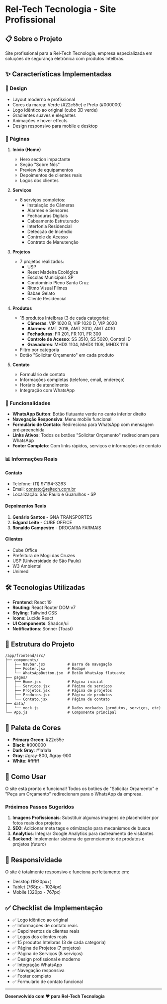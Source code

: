 # Rel-Tech Tecnologia - Site Profissional

## 📋 Sobre o Projeto

Site profissional para a Rel-Tech Tecnologia, empresa especializada em soluções de segurança eletrônica com produtos Intelbras.

## ✨ Características Implementadas

### 🎨 Design
- Layout moderno e profissional
- Cores da marca: Verde (#22c55e) e Preto (#000000)
- Logo idêntico ao original (cubo 3D verde)
- Gradientes suaves e elegantes
- Animações e hover effects
- Design responsivo para mobile e desktop

### 📄 Páginas
1. **Início (Home)**
   - Hero section impactante
   - Seção "Sobre Nós"
   - Preview de equipamentos
   - Depoimentos de clientes reais
   - Logos dos clientes

2. **Serviços**
   - 8 serviços completos:
     - Instalação de Câmeras
     - Alarmes e Sensores
     - Fechaduras Digitais
     - Cabeamento Estruturado
     - Interfonia Residencial
     - Detecção de Incêndio
     - Controle de Acesso
     - Contrato de Manutenção

3. **Projetos**
   - 7 projetos realizados:
     - USP
     - Reset Madeira Ecológica
     - Escolas Municipais SP
     - Condomínio Pleno Santa Cruz
     - Ritmo Visual Filmes
     - Babae Gelato
     - Cliente Residencial

4. **Produtos**
   - 15 produtos Intelbras (3 de cada categoria):
     - **Câmeras**: VIP 1020 B, VIP 1020 D, VIP 3020
     - **Alarmes**: AMT 2018, AMT 2010, AMT 4010
     - **Fechaduras**: FR 201, FR 101, FR 300
     - **Controle de Acesso**: SS 3510, SS 5020, Control iD
     - **Gravadores**: MHDX 1104, MHDX 1108, MHDX 1116
   - Filtro por categoria
   - Botão "Solicitar Orçamento" em cada produto

5. **Contato**
   - Formulário de contato
   - Informações completas (telefone, email, endereço)
   - Horário de atendimento
   - Integração com WhatsApp

### 🎯 Funcionalidades

- **WhatsApp Button**: Botão flutuante verde no canto inferior direito
- **Navegação Responsiva**: Menu mobile funcional
- **Formulário de Contato**: Redireciona para WhatsApp com mensagem pré-preenchida
- **Links Ativos**: Todos os botões "Solicitar Orçamento" redirecionam para WhatsApp
- **Footer Completo**: Com links rápidos, serviços e informações de contato

### 📊 Informações Reais

#### Contato
- Telefone: (11) 97194-3263
- Email: contato@reltech.com.br
- Localização: São Paulo e Guarulhos - SP

#### Depoimentos Reais
1. **Genário Santos** - GNA TRANSPORTES
2. **Edgard Leite** - CUBE OFFICE
3. **Ronaldo Campestre** - DROGARIA FARMAIS

#### Clientes
- Cube Office
- Prefeitura de Mogi das Cruzes
- USP (Universidade de São Paulo)
- W3 Ambiental
- Unimed

## 🛠️ Tecnologias Utilizadas

- **Frontend**: React 19
- **Routing**: React Router DOM v7
- **Styling**: Tailwind CSS
- **Icons**: Lucide React
- **UI Components**: Shadcn/ui
- **Notifications**: Sonner (Toast)

## 📁 Estrutura do Projeto

```
/app/frontend/src/
├── components/
│   ├── Navbar.jsx          # Barra de navegação
│   ├── Footer.jsx          # Rodapé
│   └── WhatsAppButton.jsx  # Botão WhatsApp flutuante
├── pages/
│   ├── Home.jsx            # Página inicial
│   ├── Servicos.jsx        # Página de serviços
│   ├── Projetos.jsx        # Página de projetos
│   ├── Produtos.jsx        # Página de produtos
│   └── Contato.jsx         # Página de contato
├── data/
│   └── mock.js             # Dados mockados (produtos, serviços, etc)
└── App.js                  # Componente principal
```

## 🎨 Paleta de Cores

- **Primary Green**: #22c55e
- **Black**: #000000
- **Dark Gray**: #1a1a1a
- **Gray**: #gray-800, #gray-900
- **White**: #ffffff

## 🚀 Como Usar

O site está pronto e funcional! Todos os botões de "Solicitar Orçamento" e "Peça um Orçamento" redirecionam para o WhatsApp da empresa.

### Próximos Passos Sugeridos

1. **Imagens Profissionais**: Substituir algumas imagens de placeholder por fotos reais dos projetos
2. **SEO**: Adicionar meta tags e otimização para mecanismos de busca
3. **Analytics**: Integrar Google Analytics para rastreamento de visitantes
4. **Backend**: Implementar sistema de gerenciamento de produtos e projetos (futuro)

## 📱 Responsividade

O site é totalmente responsivo e funciona perfeitamente em:
- Desktop (1920px+)
- Tablet (768px - 1024px)
- Mobile (320px - 767px)

## ✅ Checklist de Implementação

- ✅ Logo idêntico ao original
- ✅ Informações de contato reais
- ✅ Depoimentos de clientes reais
- ✅ Logos dos clientes reais
- ✅ 15 produtos Intelbras (3 de cada categoria)
- ✅ Página de Projetos (7 projetos)
- ✅ Página de Serviços (8 serviços)
- ✅ Design profissional e moderno
- ✅ Integração WhatsApp
- ✅ Navegação responsiva
- ✅ Footer completo
- ✅ Formulário de contato funcional

---

**Desenvolvido com ❤️ para Rel-Tech Tecnologia**
